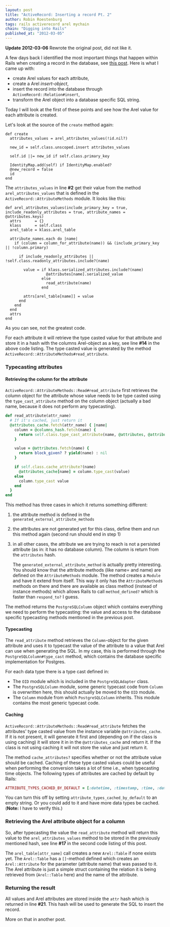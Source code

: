 ```yaml
--- 
layout: post 
title: "ActiveRecord: Inserting a record Pt. 2"
author: Robin Roestenburg 
tags: rails activerecord arel mychain 
chain: "Digging into Rails"
published_at: "2012-03-05" 
---
```

**Update 2012-03-06** Rewrote the original post, did not like it. 

A few days back I identified the most important things that happen within Rails
when creating a record in the database, see [this
post](/2012/03/02/activerecord-saving-a-record). Here is what I came up with: 

* create Arel values for each attribute,
* create a Arel *insert-object*,
* insert the record into the database through `ActiveRecord::Relation#insert`,
* transform the Arel object into a database specific SQL string.

Today I will look at the first of these points and see how the Arel value for
each attribute is created. 

Let's look at the source of the `create` method again: 

~~~ ruby,showlinenos
def create
  attributes_values = arel_attributes_values(!id.nil?)

  new_id = self.class.unscoped.insert attributes_values

  self.id ||= new_id if self.class.primary_key

  IdentityMap.add(self) if IdentityMap.enabled?
  @new_record = false
  id
end
~~~

The `attributes_values` in line **#2** get their value from the method
`arel_attributes_values` that is defined in the `ActiveRecord::AttributeMethods`
module. It looks like this: 

~~~ ruby,showlinenos
def arel_attributes_values(include_primary_key = true, include_readonly_attributes = true, attribute_names = @attributes.keys)
  attrs      = {}
  klass      = self.class
  arel_table = klass.arel_table

  attribute_names.each do |name|
    if (column = column_for_attribute(name)) && (include_primary_key || !column.primary)
    
      if include_readonly_attributes || !self.class.readonly_attributes.include?(name)
    
        value = if klass.serialized_attributes.include?(name)
                  @attributes[name].serialized_value
                else
                  read_attribute(name)
                end
    
        attrs[arel_table[name]] = value
      end
    end
  end
  attrs
end
~~~

As you can see, not the greatest code.
  
For each attribute it will retrieve the type casted value for that attribute and 
store it in a hash with the columns Arel-object as a key, see line **#14** in the
above code listing. The type casted value is generated by the method
`ActiveRecord::AttributeMethods#read_attribute`.

### Typecasting attributes

#### Retrieving the column for the attribute
`ActiveRecord::AttributeMethods::Read#read_attribute` first retrieves the column
object for the attribute whose value needs to be type casted using the
`type_cast_attribute` method on the column object (actually a bad name, because
it does not perform any typecasting). 

~~~ ruby
def read_attribute(attr_name)
  # If it's cached, just return it
  @attributes_cache.fetch(attr_name) { |name|
    column = @columns_hash.fetch(name) {
      return self.class.type_cast_attribute(name, @attributes, @attributes_cache)
    }

    value = @attributes.fetch(name) {
      return block_given? ? yield(name) : nil
    }

    if self.class.cache_attribute?(name)
      @attributes_cache[name] = column.type_cast(value)
    else
      column.type_cast value
    end
  }
end
~~~

This method has three cases in which it returns something different:

1. the attribute method is defined in the `generated_external_attribute_methods` 
2. the attributes are not generated yet for this class, define them and run this
   method again (second run should end in step 1)
3. in all other cases, the attribute we are trying to reach is not a persisted
   attribute (as in: it has no database column). The column is return from the
   `attributes` hash.

   The `generated_external_attribute_method` is actually pretty interesting.
   You should know that the attribute methods (like name= and name) are defined
   on the `AttributeMethods` module. The method creates a `Module` and have
   it extend from itself. This way it only has the `AttributeMethod`s methods on
   there and there are available as class method (instead of instance methods)
   which allows Rails to call `method_defined?` which is faster than
   `respond_to?` I guess.

The method returns the `PostgreSQLColumn` object which contains everything we
need to perform the typecasting: the value and access to the database specific
typecasting methods mentioned in the previous post.

#### Typecasting
The `read_attribute` method retrieves the `Column`-object for the given
attribute and uses it to typecast the value of the attribute to a value that 
Arel can use when generating the SQL. In my case, this is performed through the
`PostgreSQLColumn#type_cast` method, which contains the database specific
implementation for Postgres. 

For each data type there is a type cast defined in: 

* The `OID` module which is included in the `PostgreSQLAdapter` class. 
* The `PostgreSQLColumn` module, some generic typecast code from `Column` is
  overwritten here, this should actually be moved to the `OID` module.
* The `Column` module from which `PostgreSQLColumn` inherits. This module
  contains the most generic typecast code.

#### Caching
`ActiveRecord::AttributeMethods::Read#read_attribute` fetches the attributes'
type casted value from the instance variable `@attributes_cache`. If it is not
present, it will generate it first and (depending on if the class is using
caching) it will store it in in the `@attributes_cache` and return it. If the
class is not using caching it will not store the value and just return it.

The method `cache_attributes?` specifies whether or not the attribute value
should be cached. Caching of these type casted values could be useful when
performing the conversion takes a lot of time i.e., when typecasting time
objects. The following types of attributes are cached by default by Rails: 

~~~ ruby
ATTRIBUTE_TYPES_CACHED_BY_DEFAULT = [:datetime, :timestamp, :time, :date]
~~~

You can turn this off by setting `attribute_types_cached_by_default` to an empty
string. Or you could add to it and have more data types be cached. (**Note:** I
have to verify this.)

### Retrieving the Arel attribute object for a column
So, after typecasting the value the `read_attribute` method will return this
value to the `arel_attributes_values` method to be stored in the previously
mentioned hash, see line **#17** in the second code listing of this post.

The `arel_table[attr_name]` call creates a new `Arel::Table` if none exists
yet. The `Arel::Table` has a `[]`-method defined which creates an
`Arel::Attribute` for the parameter (attribute name) that was passed to it.  The
Arel attribute is just a simple struct containing the relation it is being
retrieved from (`Arel::Table` here) and the name of the attribute. 

### Returning the result
All values and Arel attributes are stored inside the `attr` hash which is
returned in line **#21**. This hash will be used to generate the SQL to insert
the record.

More on that in another post.
